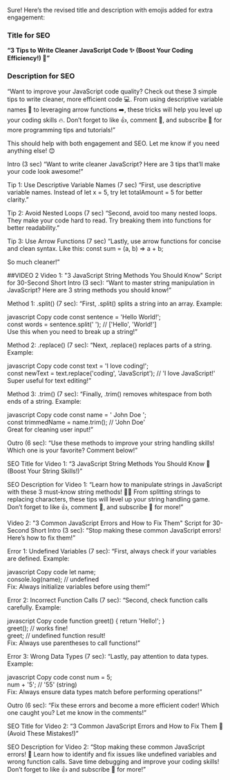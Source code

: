 Sure! Here’s the revised title and description with emojis added for extra engagement:

### **Title for SEO**  
**“3 Tips to Write Cleaner JavaScript Code ✨ (Boost Your Coding Efficiency!) 🚀”**

### **Description for SEO**  
“Want to improve your JavaScript code quality? Check out these 3 simple tips to write cleaner, more efficient code 💻. From using descriptive variable names 📝 to leveraging arrow functions ➡️, these tricks will help you level up your coding skills 🔥. Don’t forget to like 👍, comment 💬, and subscribe 🔔 for more programming tips and tutorials!”

This should help with both engagement and SEO. Let me know if you need anything else! 😊



Intro (3 sec)
“Want to write cleaner JavaScript? Here are 3 tips that’ll make your code look awesome!”

Tip 1: Use Descriptive Variable Names (7 sec)
“First, use descriptive variable names. Instead of let x = 5, try let totalAmount = 5 for better clarity.”

Tip 2: Avoid Nested Loops (7 sec)
“Second, avoid too many nested loops. They make your code hard to read. Try breaking them into functions for better readability.”

Tip 3: Use Arrow Functions (7 sec)
“Lastly, use arrow functions for concise and clean syntax. Like this:
const sum = (a, b) => a + b;  

So much cleaner!”


##VIDEO 2
Video 1: "3 JavaScript String Methods You Should Know"
Script for 30-Second Short
Intro (3 sec):
“Want to master string manipulation in JavaScript? Here are 3 string methods you should know!”

Method 1: .split() (7 sec):
“First, .split() splits a string into an array. Example:

javascript
Copy code
const sentence = 'Hello World!';  
const words = sentence.split(' '); // ['Hello', 'World!']  
Use this when you need to break up a string!”

Method 2: .replace() (7 sec):
“Next, .replace() replaces parts of a string. Example:

javascript
Copy code
const text = 'I love coding!';  
const newText = text.replace('coding', 'JavaScript'); // 'I love JavaScript!'  
Super useful for text editing!”

Method 3: .trim() (7 sec):
“Finally, .trim() removes whitespace from both ends of a string. Example:

javascript
Copy code
const name = '   John Doe   ';  
const trimmedName = name.trim(); // 'John Doe'  
Great for cleaning user input!”

Outro (6 sec):
“Use these methods to improve your string handling skills! Which one is your favorite? Comment below!”

SEO Title for Video 1:
“3 JavaScript String Methods You Should Know 📜 (Boost Your String Skills!)”

SEO Description for Video 1:
“Learn how to manipulate strings in JavaScript with these 3 must-know string methods! 🧑‍💻 From splitting strings to replacing characters, these tips will level up your string handling game. Don’t forget to like 👍, comment 💬, and subscribe 🔔 for more!”

Video 2: "3 Common JavaScript Errors and How to Fix Them"
Script for 30-Second Short
Intro (3 sec):
“Stop making these common JavaScript errors! Here’s how to fix them!”

Error 1: Undefined Variables (7 sec):
“First, always check if your variables are defined. Example:

javascript
Copy code
let name;  
console.log(name); // undefined  
Fix: Always initialize variables before using them!”

Error 2: Incorrect Function Calls (7 sec):
“Second, check function calls carefully. Example:

javascript
Copy code
function greet() { return 'Hello!'; }  
greet(); // works fine!  
greet; // undefined function result!  
Fix: Always use parentheses to call functions!”

Error 3: Wrong Data Types (7 sec):
“Lastly, pay attention to data types. Example:

javascript
Copy code
const num = 5;  
num + '5'; // '55' (string)  
Fix: Always ensure data types match before performing operations!”

Outro (6 sec):
“Fix these errors and become a more efficient coder! Which one caught you? Let me know in the comments!”

SEO Title for Video 2:
“3 Common JavaScript Errors and How to Fix Them 🚨 (Avoid These Mistakes!)”

SEO Description for Video 2:
“Stop making these common JavaScript errors! 🚫 Learn how to identify and fix issues like undefined variables and wrong function calls. Save time debugging and improve your coding skills! Don’t forget to like 👍 and subscribe 🔔 for more!”


